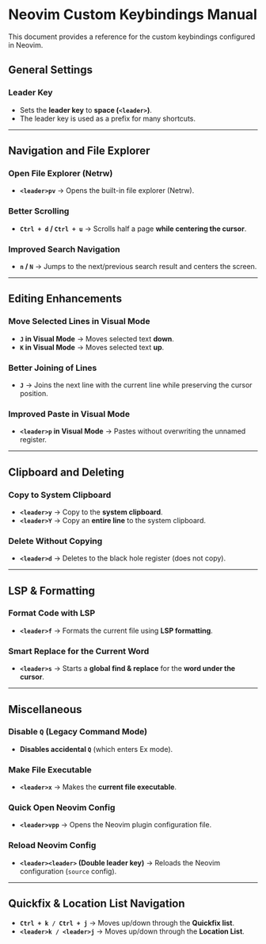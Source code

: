 # Neovim Custom Keybindings Manual

This document provides a reference for the custom keybindings configured in Neovim.

## General Settings

### Leader Key
- Sets the **leader key** to **space (`<leader>`)**.
- The leader key is used as a prefix for many shortcuts.

---

## Navigation and File Explorer

### Open File Explorer (Netrw)
- **`<leader>pv`** → Opens the built-in file explorer (Netrw).

### Better Scrolling
- **`Ctrl + d` / `Ctrl + u`** → Scrolls half a page **while centering the cursor**.

### Improved Search Navigation
- **`n` / `N`** → Jumps to the next/previous search result and centers the screen.

---

## Editing Enhancements

### Move Selected Lines in Visual Mode
- **`J` in Visual Mode** → Moves selected text **down**.
- **`K` in Visual Mode** → Moves selected text **up**.

### Better Joining of Lines
- **`J`** → Joins the next line with the current line while preserving the cursor position.

### Improved Paste in Visual Mode
- **`<leader>p` in Visual Mode** → Pastes without overwriting the unnamed register.

---

## Clipboard and Deleting

### Copy to System Clipboard
- **`<leader>y`** → Copy to the **system clipboard**.
- **`<leader>Y`** → Copy an **entire line** to the system clipboard.

### Delete Without Copying
- **`<leader>d`** → Deletes to the black hole register (does not copy).

---

## LSP & Formatting

### Format Code with LSP
- **`<leader>f`** → Formats the current file using **LSP formatting**.

### Smart Replace for the Current Word
- **`<leader>s`** → Starts a **global find & replace** for the **word under the cursor**.

---

## Miscellaneous

### Disable `Q` (Legacy Command Mode)
- **Disables accidental `Q`** (which enters Ex mode).

### Make File Executable
- **`<leader>x`** → Makes the **current file executable**.

### Quick Open Neovim Config
- **`<leader>vpp`** → Opens the Neovim plugin configuration file.

### Reload Neovim Config
- **`<leader><leader>` (Double leader key)** → Reloads the Neovim configuration (`source` config).

---

## Quickfix & Location List Navigation
- **`Ctrl + k / Ctrl + j`** → Moves up/down through the **Quickfix list**.
- **`<leader>k / <leader>j`** → Moves up/down through the **Location List**.
